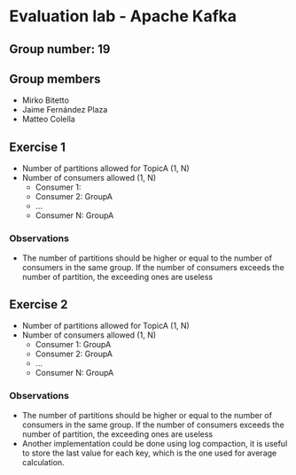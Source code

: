 # Evaluation lab - Apache Kafka

## Group number: 19

## Group members

- Mirko Bitetto
- Jaime Fernández Plaza
- Matteo Colella

## Exercise 1

- Number of partitions allowed for TopicA (1, N)
- Number of consumers allowed (1, N)
    - Consumer 1: <GroupA>
    - Consumer 2: GroupA
    - ...
    - Consumer N: GroupA

### Observations
- The number of partitions should be higher or equal to the number of consumers in the same group. If the number of consumers exceeds the number of partition, the exceeding ones are useless


## Exercise 2

- Number of partitions allowed for TopicA (1, N)
- Number of consumers allowed (1, N)
    - Consumer 1: GroupA
    - Consumer 2: GroupA
    - ...
    - Consumer N: GroupA

### Observations
- The number of partitions should be higher or equal to the number of consumers in the same group. If the number of consumers exceeds the number of partition, the exceeding ones are useless
- Another implementation could be done using log compaction, it is useful to store the last value for each key, which is the one used for average calculation.
